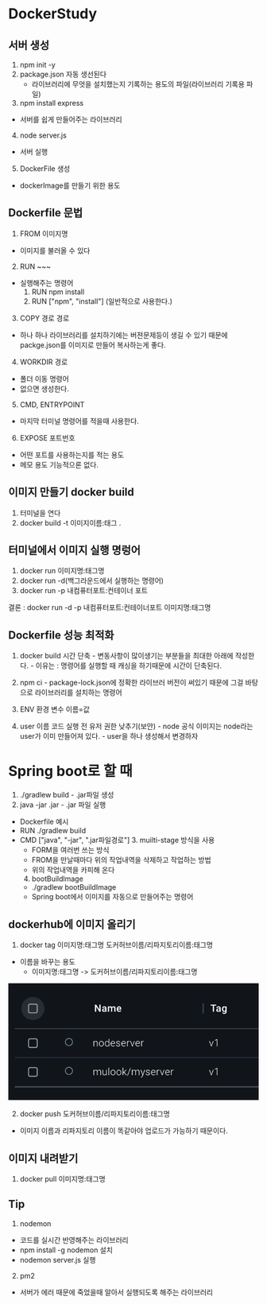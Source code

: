 # DockerStudy
## 서버 생성
1. npm init -y
2. package.json 자동 생선된다
   - 라이브러리에 무엇을 설치했는지 기록하는 용도의 파일(라이브러리 기록용 파일)
3. npm install express
  - 서버를 쉽게 만들어주는 라이브러리
4. node server.js
  - 서버 실행 
5. DockerFile 생성
  - dockerImage를 만들기 위한 용도

## Dockerfile 문법
1. FROM 이미지명
  - 이미지를 불러올 수 있다
2. RUN ~~~
  - 실행해주는 명령어 
      1. RUN npm install
      2. RUN ["npm", "install"] (일반적으로 사용한다.)
3. COPY 경로 경로
  - 하나 하나 라이브러리를 설치하기에는 버젼문제등이 생길 수 있기 때문에 packge.json를 이미지로 만들어 복사하는게 좋다.
4. WORKDIR 경로
  - 폴더 이동 명령어 
  - 없으면 생성한다.
5. CMD, ENTRYPOINT
  - 마지막 터미널 명령어를 적을때 사용한다.
6. EXPOSE 포트번호
  - 어떤 포트를 사용하는지를 적는 용도
  - 메모 용도 기능적으론 없다.

## 이미지 만들기 docker build
  1. 터미널을 연다
  2. docker build -t 이미지이름:태그 . 

## 터미널에서 이미지 실행 명렁어
  1. docker run 이미지명:태그명
  2. docker run -d(백그라운드에서 실행하는 명령어)
  3. docker run -p 내컴퓨터포트:컨테이너 포트

결론 : docker run -d -p 내컴퓨터포트:컨테이너포트 이미지명:태그명

## Dockerfile 성능 최적화
  1. docker build 시간 단축
    - 변동사항이 많이생기는 부분들을 최대한 아래에 작성한다.
    - 이유는 : 명령어를 실행할 때 캐싱을 하기때문에 시간이 단축된다.
  2. npm ci
    - package-lock.json에 정확한 라이브러 버전이 써있기 때문에 그걸 바탕으로 라이브러리를 설치하는 명령어
  3. ENV 환경 변수 이름=값

  4. user 이름 코드 실행 전 유저 권한 낮추기(보안) 
    - node 공식 이미지는 node라는 user가 이미 만들어져 있다.
    - user을 하나 생성해서 변경하자

# Spring boot로 할 때
  1. ./gradlew build 
    - .jar파일 생성
  2. java -jar .jar
    - .jar 파일 실행
- Dockerfile 예시
- RUN ./gradlew build
- CMD ["java", "-jar", ".jar파일경로"]
  3. muilti-stage 방식을 사용
    - FORM을 여러번 쓰는 방식
    - FROM을 만날때마다 위의 작업내역을 삭제하고 작업하는 방법
    - 위의 작업내역을 카피해 온다
  4. bootBuildlmage
    - ./gradlew bootBuildImage
    - Spring boot에서 이미지를 자동으로 만들어주는 명령어

## dockerhub에 이미지 올리기
  1. docker tag 이미지명:태그명 도커허브이름/리파지토리이름:태그명
  - 이름을 바꾸는 용도 
    - 이미지명:태그명 -> 도커허브이름/리파지토리이름:태그명
<img src="/readmeImage/dockerhub.png">

  2. docker push 도커허브이름/리파지토리이름:태그명
- 이미지 이름과 리파지토리 이름이 똑같아야 업로드가 가능하기 때문이다.

## 이미지 내려받기
1. docker pull 이미지명:태그명


## Tip
1. nodemon
  - 코드를 실시간 반영해주는 라이브러리 
  - npm install -g nodemon 설치
  - nodemon server.js 실행
2. pm2
  - 서버가 에러 때문에 죽었을때 알아서 실행되도록 해주는 라이브러리